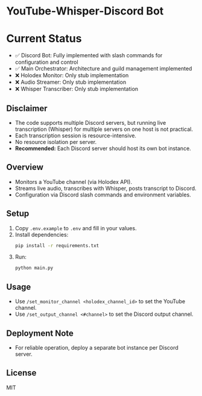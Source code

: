 # YouTube-Whisper-Discord Bot

# Current Status

- ✅ Discord Bot: Fully implemented with slash commands for configuration and control
- ✅ Main Orchestrator: Architecture and guild management implemented
- ❌ Holodex Monitor: Only stub implementation
- ❌ Audio Streamer: Only stub implementation
- ❌ Whisper Transcriber: Only stub implementation

## Disclaimer
- The code supports multiple Discord servers, but running live transcription (Whisper) for multiple servers on one host is not practical.
- Each transcription session is resource-intensive.
- No resource isolation per server.
- **Recommended:** Each Discord server should host its own bot instance.

## Overview
- Monitors a YouTube channel (via Holodex API).
- Streams live audio, transcribes with Whisper, posts transcript to Discord.
- Configuration via Discord slash commands and environment variables.

## Setup
1. Copy `.env.example` to `.env` and fill in your values.
2. Install dependencies:
   ```sh
   pip install -r requirements.txt
   ```
3. Run:
   ```sh
   python main.py
   ```

## Usage
- Use `/set_monitor_channel <holodex_channel_id>` to set the YouTube channel.
- Use `/set_output_channel <#channel>` to set the Discord output channel.

## Deployment Note
- For reliable operation, deploy a separate bot instance per Discord server.

## License
MIT 